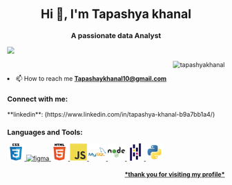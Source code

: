 <h1 align="center">Hi 👋, I'm Tapashya khanal</h1>
<h3 align="center">A passionate data Analyst</h3>
<p align ="left">
  
<img src="https://media.istockphoto.com/id/1407983911/photo/forex-diagrams-and-stock-market-rising-lines-with-numbers.jpg?s=612x612&w=0&k=20&c=zas1h6LR6v2iCvE7SWnVoZ_s7ZSiboN45UK0d5oMWac= "       height="300"  weidth="400"/>
<p align="right"> <img src="https://komarev.com/ghpvc/?username=tapashyakhanal&label=Profile%20views&color=0e75b6&style=flat" alt="tapashyakhanal" /

- 📫 How to reach me **Tapashaykhanal10@gmail.com**

<h3 align="left">Connect with me:
</h3>
<p align="left">**linkedin**: (https://www.linkedin.com/in/tapashya-khanal-b9a7bb1a4/)<br>
  
</p>

<h3 align="left">Languages and Tools:</h3>
<p align="left"> <a href="https://www.w3schools.com/css/" target="_blank" rel="noreferrer"> <img src="https://raw.githubusercontent.com/devicons/devicon/master/icons/css3/css3-original-wordmark.svg" alt="css3" width="40" height="40"/> </a> <a href="https://www.figma.com/" target="_blank" rel="noreferrer"> <img src="https://www.vectorlogo.zone/logos/figma/figma-icon.svg" alt="figma" width="40" height="40"/> </a> <a href="https://www.w3.org/html/" target="_blank" rel="noreferrer"> <img src="https://raw.githubusercontent.com/devicons/devicon/master/icons/html5/html5-original-wordmark.svg" alt="html5" width="40" height="40"/> </a> <a href="https://developer.mozilla.org/en-US/docs/Web/JavaScript" target="_blank" rel="noreferrer"> <img src="https://raw.githubusercontent.com/devicons/devicon/master/icons/javascript/javascript-original.svg" alt="javascript" width="40" height="40"/> </a> <a href="https://www.mysql.com/" target="_blank" rel="noreferrer"> <img src="https://raw.githubusercontent.com/devicons/devicon/master/icons/mysql/mysql-original-wordmark.svg" alt="mysql" width="40" height="40"/> </a> <a href="https://nodejs.org" target="_blank" rel="noreferrer"> <img src="https://raw.githubusercontent.com/devicons/devicon/master/icons/nodejs/nodejs-original-wordmark.svg" alt="nodejs" width="40" height="40"/> </a> <a href="https://pandas.pydata.org/" target="_blank" rel="noreferrer"> <img src="https://raw.githubusercontent.com/devicons/devicon/2ae2a900d2f041da66e950e4d48052658d850630/icons/pandas/pandas-original.svg" alt="pandas" width="40" height="40"/> </a> <a href="https://www.python.org" target="_blank" rel="noreferrer"> <img src="https://raw.githubusercontent.com/devicons/devicon/master/icons/python/python-original.svg" alt="python" width="40" height="40"/> </a> <a href="https://reactjs.org/" target="_blank" rel="noreferrer"> 

</p>
 <h4 align="right"> *thank you for visiting my profile* </h4>
